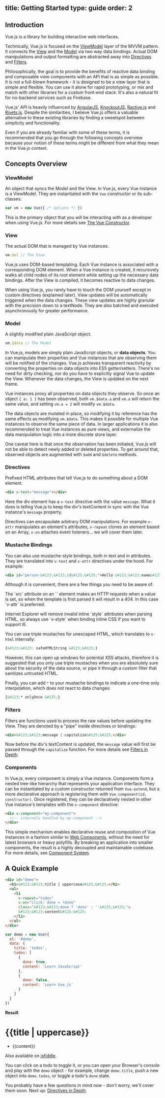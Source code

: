 title: Getting Started
type: guide
order: 2
---

## Introduction

Vue.js is a library for building interactive web interfaces.

Technically, Vue.js is focused on the [ViewModel](#ViewModel) layer of the MVVM pattern. It connects the [View](#View) and the [Model](#Model) via two way data bindings. Actual DOM manipulations and output formatting are abstracted away into [Directives](#Directives) and [Filters](#Filters).

Philosophically, the goal is to provide the benefits of reactive data binding and composable view components with an API that is as simple as possible. It is not a full-blown framework - it is designed to be a view layer that is simple and flexible. You can use it alone for rapid prototyping, or mix and match with other libraries for a custom front-end stack. It's also a natural fit for no-backend services such as Firebase.

Vue.js' API is heavily influenced by [AngularJS], [KnockoutJS], [Ractive.js] and [Rivets.js]. Despite the similarities, I believe Vue.js offers a valuable alternative to these existing libraries by finding a sweetspot between simplicity and functionality.

Even if you are already familiar with some of these terms, it is recommended that you go through the following concepts overview because your notion of these terms might be different from what they mean in the Vue.js context.

## Concepts Overview

### ViewModel

An object that syncs the Model and the View. In Vue.js, every Vue instance is a ViewModel. They are instantiated with the `Vue` constructor or its sub-classes:

```js
var vm = new Vue({ /* options */ })
```

This is the primary object that you will be interacting with as a developer when using Vue.js. For more details see [The Vue Constructor](/api/).

### View

The actual DOM that is managed by Vue instances.

```js
vm.$el // The View
```

Vue.js uses DOM-based templating. Each Vue instance is associated with a corresponding DOM element. When a Vue instance is created, it recursively walks all child nodes of its root element while setting up the necessary data bindings. After the View is compiled, it becomes reactive to data changes.

When using Vue.js, you rarely have to touch the DOM yourself except in custom directives (explained later). View updates will be automatically triggered when the data changes. These view updates are highly granular with the precision down to a textNode. They are also batched and executed asynchronously for greater performance.

### Model

A slightly modified plain JavaScript object.

```js
vm.$data // The Model
```

In Vue.js, models are simply plain JavaScript objects, or **data objects**. You can manipulate their properties and Vue instances that are observing them will be notified of the changes. Vue.js achieves transparent reactivity by converting the properties on data objects into ES5 getter/setters. There's no need for dirty checking, nor do you have to explicitly signal Vue to update the View. Whenever the data changes, the View is updated on the next frame.

Vue instances proxy all properties on data objects they observe. So once an object `{ a: 1 }` has been observed, both `vm.$data.a` and `vm.a` will return the same value, and setting `vm.a = 2` will modify `vm.$data`.

The data objects are mutated in place, so modifying it by reference has the same effects as modifying `vm.$data`. This makes it possible for multiple Vue instances to observe the same piece of data. In larger applications it is also recommended to treat Vue instances as pure views, and externalize the data manipulation logic into a more discrete store layer.

One caveat here is that once the observation has been initiated, Vue.js will not be able to detect newly added or deleted properties. To get around that, observed objects are augmented with `$add` and `$delete` methods.

### Directives

Prefixed HTML attributes that tell Vue.js to do something about a DOM element.

```html
<div v-text="message"></div>
```

Here the div element has a `v-text` directive with the value `message`. What it does is telling Vue.js to keep the div's textContent in sync with the Vue instance's `message` property.

Directives can encapsulate arbitrary DOM manipulations. For example `v-attr` manipulates an element's attributes, `v-repeat` clones an element based on an Array, `v-on` attaches event listeners... we will cover them later.

### Mustache Bindings

You can also use mustache-style bindings, both in text and in attributes. They are translated into `v-text` and `v-attr` directives under the hood. For example:

```html
<div id="person-&#123;&#123;id&#125;&#125;">Hello &#123;&#123;name&#125;&#125;!</div>
```

Although it is convenient, there are a few things you need to be aware of:

<p class="tip">The `src` attribute on an `<image>` element makes an HTTP requests when a value is set, so when the template is first parsed it will result in a 404. In this case `v-attr` is preferred.</p>

<p class="tip">Internet Explorer will remove invalid inline `style` attributes when parsing HTML, so always use `v-style` when binding inline CSS if you want to support IE.</p>

You can use triple mustaches for unescaped HTML, which translates to `v-html` internally:

``` html
{&#123;&#123; safeHTMLString &#125;&#125;}
```

However, this can open up windows for potential XSS attacks, therefore it is suggested that you only use triple mustaches when you are absolutely sure about the security of the data source, or pipe it through a custom filter that sanitizes untrusted HTML.

Finally, you can add `*` to your mustache bindings to indicate a one-time only interpolation, which does not react to data changes:

``` html
{&#123;* onlyOnce &#125;}
```

### Filters

Filters are functions used to process the raw values before updating the View. They are denoted by a "pipe" inside directives or bindings:

```html
<div>&#123;&#123;message | capitalize&#125;&#125;</div>
```

Now before the div's textContent is updated, the `message` value will first be passed through the `capitalize` function. For more details see [Filters in Depth](/guide/filters.html).

### Components

In Vue.js, every component is simply a Vue instance. Components form a nested tree-like hierarchy that represents your application interface. They can be instantiated by a custom constructor returned from `Vue.extend`, but a more declarative approach is registering them with `Vue.component(id, constructor)`. Once registered, they can be declaratively nested in other Vue instance's templates with the `v-component` directive:

``` html
<div v-component="my-component">
  <!-- internals handled by my-component -->
</div>
```

This simple mechanism enables declarative reuse and composition of Vue instances in a fashion similar to [Web Components](http://www.w3.org/TR/components-intro/), without the need for latest browsers or heavy polyfills. By breaking an application into smaller components, the result is a highly decoupled and maintainable codebase. For more details, see [Component System](/guide/components.html).

## A Quick Example

``` html
<div id="demo">
  <h1>&#123;&#123;title | uppercase&#125;&#125;</h1>
  <ul>
    <li
      v-repeat="todos"
      v-on="click: done = !done"
      class="&#123;&#123;done ? 'done' : ''&#125;&#125;">
      &#123;&#123;content&#125;&#125;
    </li>
  </ul>
</div>
```

``` js
var demo = new Vue({
  el: '#demo',
  data: {
    title: 'todos',
    todos: [
      {
        done: true,
        content: 'Learn JavaScript'
      },
      {
        done: false,
        content: 'Learn Vue.js'
      }
    ]
  }
})
```

**Result**

<div id="demo"><h1>&#123;&#123;title | uppercase&#125;&#125;</h1><ul><li v-repeat="todos" v-on="click: done = !done" class="&#123;&#123;done ? 'done' : ''&#125;&#125;">&#123;&#123;content&#125;&#125;</li></ul></div>
<script>
var demo = new Vue({
  el: '#demo',
  data: {
    title: 'todos',
    todos: [
      {
        done: true,
        content: 'Learn JavaScript'
      },
      {
        done: false,
        content: 'Learn Vue.js'
      }
    ]
  }
})
</script>

Also available on [jsfiddle](http://jsfiddle.net/yyx990803/yMv7y/).

You can click on a todo to toggle it, or you can open your Browser's console and play with the `demo` object - for example, change `demo.title`, push a new object into `demo.todos`, or toggle a todo's `done` state.

You probably have a few questions in mind now - don't worry, we'll cover them soon. Next up: [Directives in Depth](/guide/directives.html).

[AngularJS]: http://angularjs.org
[KnockoutJS]: http://knockoutjs.com
[Ractive.js]: http://ractivejs.org
[Rivets.js]: http://www.rivetsjs.com